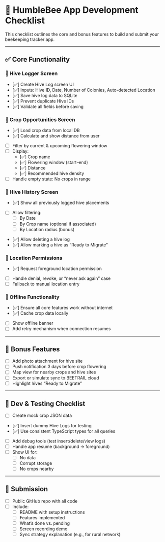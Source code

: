# 🐝 HumbleBee App Development Checklist

This checklist outlines the core and bonus features to build and submit your beekeeping tracker app.

---

## ✅ Core Functionality

### 🐝 Hive Logger Screen
- [✅] Create Hive Log screen UI
- [✅] Inputs: Hive ID, Date, Number of Colonies, Auto-detected Location
- [✅] Save hive log data to SQLite
- [✅] Prevent duplicate Hive IDs
- [✅] Validate all fields before saving

### 🌾 Crop Opportunities Screen
- [✅] Load crop data from local DB
- [✅] Calculate and show distance from user
- [ ] Filter by current & upcoming flowering window
- [ ] Display:
  - [✅] Crop name
  - [✅] Flowering window (start–end)
  - [✅] Distance
  - [✅] Recommended hive density
- [ ] Handle empty state: No crops in range

### 📖 Hive History Screen
- [✅] Show all previously logged hive placements
- [ ] Allow filtering:
  - [ ] By Date
  - [ ] By Crop name (optional if associated)
  - [ ] By Location radius (bonus)
- [✅] Allow deleting a hive log
- [✅] Allow marking a hive as “Ready to Migrate”

### 📍 Location Permissions
- [✅] Request foreground location permission
- [ ] Handle denial, revoke, or “never ask again” case
- [ ] Fallback to manual location entry

### 📡 Offline Functionality
- [✅] Ensure all core features work without internet
- [✅] Cache crop data locally
- [ ] Show offline banner
- [ ] Add retry mechanism when connection resumes

---

## 🌟 Bonus Features
- [ ] Add photo attachment for hive site
- [ ] Push notification 3 days before crop flowering
- [ ] Map view for nearby crops and hive sites
- [ ] Export or simulate sync to BEETRAIL cloud
- [ ] Highlight hives “Ready to Migrate”

---

## 🧪 Dev & Testing Checklist
- [ ] Create mock crop JSON data
- [✅] Insert dummy Hive Logs for testing
- [✅] Use consistent TypeScript types for all queries
- [ ] Add debug tools (test insert/delete/view logs)
- [ ] Handle app resume (background → foreground)
- [ ] Show UI for:
  - [ ] No data
  - [ ] Corrupt storage
  - [ ] No crops nearby

---

## 🚀 Submission
- [ ] Public GitHub repo with all code
- [ ] Include:
  - [ ] README with setup instructions
  - [ ] Features implemented
  - [ ] What’s done vs. pending
  - [ ] Screen recording demo
  - [ ] Sync strategy explanation (e.g., for rural network)
